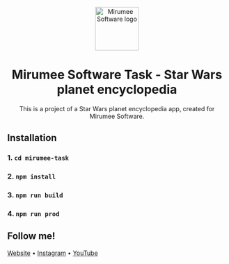 <p align="center">
  <img src="https://i.imgur.com/0Zghp4F.png" width="100" alt="Mirumee Software logo" />
</p>

<h1 align="center">
  Mirumee Software Task - Star Wars planet encyclopedia
</h1>

<p align="center">
  This is a project of a Star Wars planet encyclopedia app, created for Mirumee Software.
</p>

## Installation

### 1. `cd mirumee-task`

### 2. `npm install`

### 3. `npm run build`

### 4. `npm run prod`

## Follow me!

[Website](https://www.bartzalewski.com) • [Instagram](https://www.instagram.com/bart.code) • [YouTube](https://www.youtube.com/channel/UCwkU0-_RJbS16X5pbcW-tPQ)
